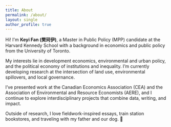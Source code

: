 ```yaml
---
title: About
permalink: /about/
layout: single
author_profile: true
---
```


Hi! I'm **Keyi Fan (樊珂伊)**, a Master in Public Policy (MPP) candidate at the Harvard Kennedy School with a background in economics and public policy from the University of Toronto.

My interests lie in development economics, environmental and urban policy, and the political economy of institutions and inequality. I’m currently developing research at the intersection of land use, environmental spillovers, and local governance.

I’ve presented work at the Canadian Economics Association (CEA) and the Association of Environmental and Resource Economists (AERE), and I continue to explore interdisciplinary projects that combine data, writing, and impact.

Outside of research, I love fieldwork-inspired essays, train station bookstores, and traveling with my father and our dog. 🐾
